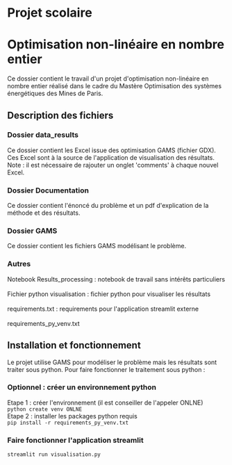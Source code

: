 # Projet scolaire
# Optimisation non-linéaire en nombre entier

Ce dossier contient le travail d'un projet d'optimisation non-linéaire en nombre entier réalisé dans le cadre du Mastère Optimisation des systèmes énergétiques des Mines de Paris.

## Description des fichiers

### Dossier data_results

Ce dossier contient les Excel issue des optimisation GAMS (fichier GDX). Ces Excel sont à la source de l'application de visualisation des résultats.<br>
Note : il est nécessaire de rajouter un onglet 'comments' à chaque nouvel Excel.

### Dossier Documentation

Ce dossier contient l'énoncé du problème et un pdf d'explication de la méthode et des résultats.

### Dossier GAMS

Ce dossier contient les fichiers GAMS modélisant le problème.

### Autres

Notebook Results_processing : notebook de travail sans intérêts particuliers<br>
<br>
Fichier python visualisation : fichier python pour visualiser les résultats<br>
<br>
requirements.txt : requirements pour l'application streamlit externe<br>
<br>
requirements_py_venv.txt

## Installation et fonctionnement

Le projet utilise GAMS pour modéliser le problème mais les résultats sont traiter sous python. Pour faire fonctionner le traitement sous python :

### Optionnel : créer un environnement python

Etape 1 : créer l'environnement (il est conseiller de l'appeler ONLNE)<br>
`python create venv ONLNE`
<br>
Etape 2 : installer les packages python requis<br>
`pip install -r requirements_py_venv.txt`
<br>

### Faire fonctionner l'application streamlit
`streamlit run visualisation.py`
